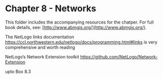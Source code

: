 # Chapter 8 - Networks

This folder includes the accompanying resources for the chatper. For full book details, see: [http://www.abmgis.org/](http://www.abmgis.org/).



The NetLogo links documentation <https://ccl.northwestern.edu/netlogo/docs/programming.html#links> is very comprehensive and worth reading

NetLogo’s Network Extension toolkit <https://github.com/NetLogo/Network-Extension>

upto Box 8.3